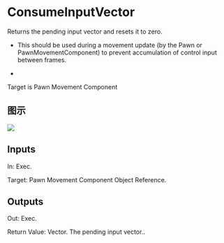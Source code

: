 # ConsumeInputVector

Returns the pending input vector and resets it to zero.

  * This should be used during a movement update (by the Pawn or PawnMovementComponent) to prevent accumulation of control input between frames.

  * 



Target is Pawn Movement Component

## 图示

![]($-20221218-20184257.png)

## Inputs

In: Exec.

Target: Pawn Movement Component Object Reference.  

## Outputs

Out: Exec.

Return Value: Vector. The pending input vector..

